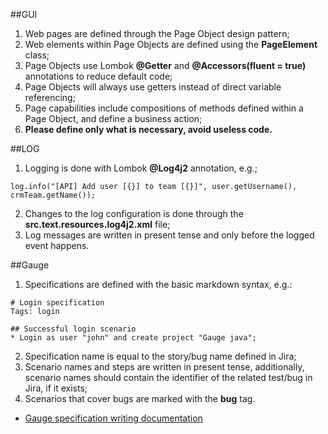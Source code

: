 ##GUI
1. Web pages are defined through the Page Object design pattern;
2. Web elements within Page Objects are defined using the **PageElement** class;
3. Page Objects use Lombok **@Getter** and **@Accessors(fluent = true)** annotations to reduce default code;
4. Page Objects will always use getters instead of direct variable referencing;
5. Page capabilities include compositions of methods defined within a Page Object, and define a business action;
6. **Please define only what is necessary, avoid useless code.**

##LOG
1. Logging is done with Lombok **@Log4j2** annotation, e.g.;
```
log.info("[API] Add user [{}] to team [{}]", user.getUsername(), crmTeam.getName());
```
2. Changes to the log configuration is done through the **src.text.resources.log4j2.xml** file;
3. Log messages are written in present tense and only before the logged event happens.

##Gauge
1. Specifications are defined with the basic markdown syntax, e.g.:
```
# Login specification
Tags: login

## Successful login scenario
* Login as user "john" and create project "Gauge java";
```
2. Specification name is equal to the story/bug name defined in Jira;
3. Scenario names and steps are written in present tense, additionally, scenario names should contain the identifier of the related test/bug in Jira, if it exists;
4. Scenarios that cover bugs are marked with the **bug** tag.
* [Gauge specification writing documentation](https://docs.gauge.org/writing-specifications.html?os=windows&language=javascript&ide=vscode)
